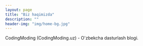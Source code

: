 ```yaml
---
layout: page
title: "Biz haqimizda"
description: ""
header-img: "img/home-bg.jpg"
---
```


CodingModing (CodingModing.uz)  - O'zbekcha dasturlash blogi.
